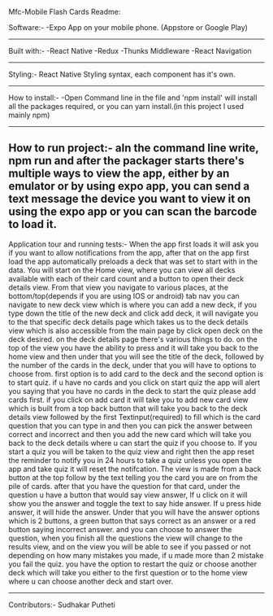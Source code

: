 Mfc-Mobile Flash Cards Readme:

Software:-
-Expo App on your mobile phone. (Appstore or Google Play)


---------------------------------------------------------------------

Built with:-
-React Native
-Redux
-Thunks Middleware
-React Navigation

---------------------------------------------------------------------

Styling:-
React Native Styling syntax, each component has it's own.

---------------------------------------------------------------------

How to install:-
-Open Command line in the file and 'npm install' will install all the packages required, or you can yarn install.(in this project I used mainly npm)

---------------------------------------------------------------------

How to run project:- aIn the command line write, npm run and after the packager starts there's multiple ways to view the app, either by an emulator or by using expo app, you can send a text message the device you want to view it on using the expo app or you can scan the barcode to load it.
---------------------------------------------------------------------

Application tour and running tests:-
When the app first loads it will ask you if you want to allow notifications from the app, after that on the app first load the app automatically preloads a deck that was set to start with in the data.
You will start on the Home view, where you can view all decks available with each of their card count and a button to open their deck details view.
From that view you navigate to various places, at the bottom/top(depends if you are using IOS or android) tab nav  you can navigate to new deck view which is where you can add a new deck, if you type down the title of the new deck and click add deck, it will navigate you to the that specific deck details page which takes us to the deck details view which is also accessible from the main page by click open deck on the deck desired. on the deck details page there's various things to do. on the top of the view you have the ability to press and it will take you back to the home view and then under that you will see the title of the deck, followed by the number of the cards in the deck, under that you will have to options to choose from. first option is to add card to the deck and the second option is to start quiz. if u have no cards and you click on start quiz the app will alert you saying that you have no cards in the deck to start the quiz please add cards first. if you click on add card it will take you to add new card view which is built from a top back button that will take you back to the deck details view followed by the first Textinput(required) to fill which is the card question that you can type in and then you can pick the answer between correct and incorrect and then you add the new card which will take you back to the deck details where u can start the quiz if you choose to. If you start a quiz you will be taken to the quiz view and right then the app reset the reminder to notify you in 24 hours to take a quiz unless you open the app and take quiz it will reset the notifcation. The view is made from a back button at the top follow by the text telling you the card you are on from the pile of cards. after that you have the question for that card, under the question u have a button that would say view answer, If u click on it will show you the answer and toggle the text to say hide answer. If u press hide answer, it will hide the answer. Under that you will have the answer options which is 2 buttons, a green button that says correct as an answer or a red button saying incorrect answer. and you can choose to answer the question, when you finish all the questions the view will change to the results view, and on the view you will be able to see if you passed or not depending on how many mistakes you made, if u made more than 2 mistake you fail the quiz. you have the option to restart the quiz or choose another deck which will take you either to the first question or to the home view where u can choose another deck and start over. 

---------------------------------------------------------------------

Contributors:-
Sudhakar Putheti



